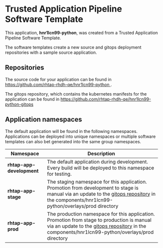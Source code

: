 # Trusted Application Pipeline Software Template

This application, **hnr1lcn99-python**, was created from a Trusted Application Pipeline Software Template.

The software templates create a new source and gitops deployment repositories with a sample source application. 

## Repositories

The source code for your application can be found in [https://github.com/rhtap-rhdh-qe/hnr1lcn99-python ](https://github.com/rhtap-rhdh-qe/hnr1lcn99-python ).
 
The gitops repository, which contains the kubernetes manifests for the application can be found in 
[https://github.com/rhtap-rhdh-qe/hnr1lcn99-python-gitops ](https://github.com/rhtap-rhdh-qe/hnr1lcn99-python-gitops ) 

## Application namespaces 

The default application will be found in the following namespaces. Applications can be deployed into unique namespaces or multiple software templates can also bet generated into the same group namespaces.  

|  Namespace   |  Description   |  
| -------- | -------- |   
| **rhtap-app-development** | The default application during development. Every build will be deployed to this namespace for testing. | 
| **rhtap-app-stage** | The staging namespace for this application. Promotion from development to stage is manual via an update to the [gitops repository](https://github.com/rhtap-rhdh-qe/hnr1lcn99-python-gitops ) in the components/hnr1lcn99-python/overlays/prod directory |  
| **rhtap-app-prod** | The production namespace for this application. Promotion from stage to production is manual via an update to the [gitops repository](https://github.com/rhtap-rhdh-qe/hnr1lcn99-python-gitops ) in the components/hnr1lcn99-python/overlays/prod directory | 
